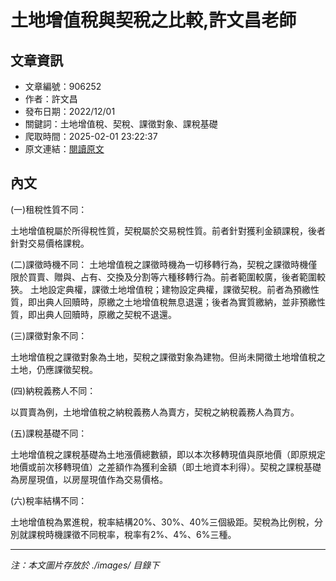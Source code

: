 # 土地增值稅與契稅之比較,許文昌老師

## 文章資訊
- 文章編號：906252
- 作者：許文昌
- 發布日期：2022/12/01
- 關鍵詞：土地增值稅、契稅、課徵對象、課稅基礎
- 爬取時間：2025-02-01 23:22:37
- 原文連結：[閱讀原文](https://real-estate.get.com.tw/Columns/detail.aspx?no=906252)

## 內文


(一)租稅性質不同：


土地增值稅屬於所得稅性質，契稅屬於交易稅性質。前者針對獲利金額課稅，後者針對交易價格課稅。


(二)課徵時機不同：
土地增值稅之課徵時機為一切移轉行為，契稅之課徵時機僅限於買賣、贈與、占有、交換及分割等六種移轉行為。前者範圍較廣，後者範圍較狹。
土地設定典權，課徵土地增值稅；建物設定典權，課徵契稅。前者為預繳性質，即出典人回贖時，原繳之土地增值稅無息退還；後者為實質繳納，並非預繳性質，即出典人回贖時，原繳之契稅不退還。


(三)課徵對象不同：


土地增值稅之課徵對象為土地，契稅之課徵對象為建物。但尚未開徵土地增值稅之土地，仍應課徵契稅。


(四)納稅義務人不同：


以買賣為例，土地增值稅之納稅義務人為賣方，契稅之納稅義務人為買方。


(五)課稅基礎不同：


土地增值稅之課稅基礎為土地漲價總數額，即以本次移轉現值與原地價（即原規定地價或前次移轉現值）之差額作為獲利金額（即土地資本利得）。契稅之課稅基礎為房屋現值，以房屋現值作為交易價格。


(六)稅率結構不同：


土地增值稅為累進稅，稅率結構20%、30%、40%三個級距。契稅為比例稅，分別就課稅時機課徵不同稅率，稅率有2%、4%、6%三種。

---
*注：本文圖片存放於 ./images/ 目錄下*
